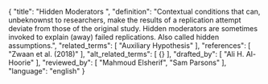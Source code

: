 {
  "title": "Hidden Moderators ",
  "definition": "Contextual conditions that can, unbeknownst to researchers, make the results of a replication attempt deviate from those of the original study. Hidden moderators are sometimes invoked to explain (away) failed replications. Also called hidden assumptions.",
  "related_terms": [
    "Auxiliary Hypothesis"
  ],
  "references": [
    "Zwaan et al. (2018)"
  ],
  "alt_related_terms": [
    {}
  ],
  "drafted_by": [
    "Ali H. Al-Hoorie"
  ],
  "reviewed_by": [
    "Mahmoud Elsherif",
    "Sam Parsons"
  ],
  "language": "english"
}
